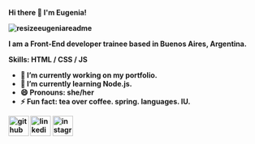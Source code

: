<b> Hi there 👋 I'm Eugenia! <b>
  
![resizeeugeniareadme](https://user-images.githubusercontent.com/68877151/88602996-50cd2380-d04a-11ea-9d33-e17424bb4cf7.png)

I am a Front-End developer trainee based in Buenos Aires, Argentina. 

Skills: HTML / CSS / JS

- 🔭 I’m currently working on my portfolio. 
- 🌱 I’m currently learning Node.js. 
- 😄 Pronouns: she/her 
- ⚡ Fun fact: tea over coffee. spring. languages. IU. 


[<img src='https://cdn.jsdelivr.net/npm/simple-icons@3.0.1/icons/github.svg' alt='github' height='40'>](https://github.com/eugeniamr)  [<img src='https://cdn.jsdelivr.net/npm/simple-icons@3.0.1/icons/linkedin.svg' alt='linkedin' height='40'>](https://www.linkedin.com/in/eugenia-rubio/)  [<img src='https://cdn.jsdelivr.net/npm/simple-icons@3.0.1/icons/instagram.svg' alt='instagram' height='40'>](https://www.instagram.com/eug.em/)  

